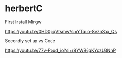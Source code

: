 # herbertC

First Install Mingw

https://youtu.be/0HD0pqVtsmw?si=YTquo-8vznSox_Qs

Secondly set up vs Code

https://youtu.be/77v-Poud_io?si=r8YWB6gKYczU3NnP

